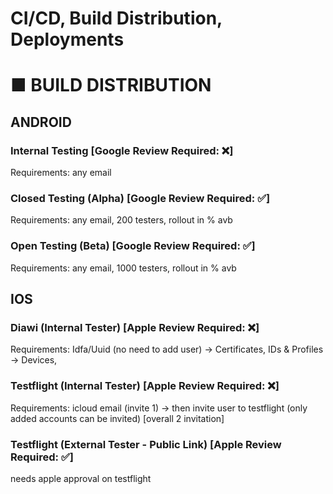 # CI/CD, Build Distribution, Deployments


# ■ BUILD DISTRIBUTION

## ANDROID
### Internal Testing [Google Review Required: ❌]
Requirements: any email

### Closed Testing (Alpha) [Google Review Required: ✅]
Requirements: any email, 200 testers, rollout in % avb

### Open Testing (Beta) [Google Review Required: ✅]
Requirements: any email, 1000 testers, rollout in % avb

## IOS
### Diawi (Internal Tester) [Apple Review Required: ❌]
Requirements: Idfa/Uuid (no need to add user) -> Certificates, IDs & Profiles -> Devices,

### Testflight (Internal Tester) [Apple Review Required: ❌]
Requirements: icloud email (invite 1) -> then invite user to testflight (only added accounts can be invited) [overall 2 invitation]

### Testflight (External Tester - Public Link) [Apple Review Required: ✅]
needs apple approval on testflight

